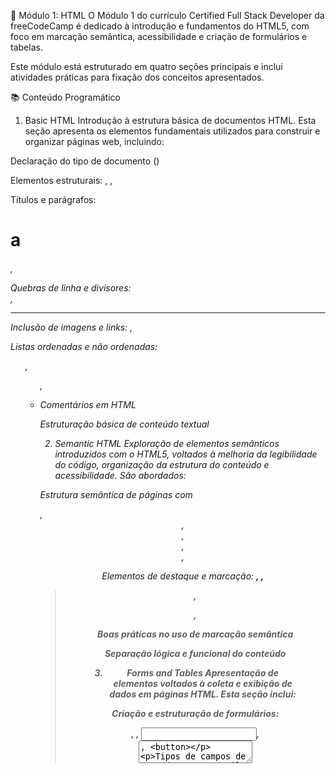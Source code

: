 
📘 Módulo 1: HTML
O Módulo 1 do currículo Certified Full Stack Developer da freeCodeCamp é dedicado à introdução e fundamentos do HTML5, com foco em marcação semântica, acessibilidade e criação de formulários e tabelas.

Este módulo está estruturado em quatro seções principais e inclui atividades práticas para fixação dos conceitos apresentados.

📚 Conteúdo Programático
1. Basic HTML
Introdução à estrutura básica de documentos HTML. Esta seção apresenta os elementos fundamentais utilizados para construir e organizar páginas web, incluindo:

Declaração do tipo de documento (<!DOCTYPE html>)

Elementos estruturais: <html>, <head>, <body>

Títulos e parágrafos: <h1> a <h6>, <p>

Quebras de linha e divisores: <br>, <hr>

Inclusão de imagens e links: <img>, <a>

Listas ordenadas e não ordenadas: <ol>, <ul>, <li>

Comentários em HTML

Estruturação básica de conteúdo textual

2. Semantic HTML
Exploração de elementos semânticos introduzidos com o HTML5, voltados à melhoria da legibilidade do código, organização da estrutura do conteúdo e acessibilidade. São abordados:

Estrutura semântica de páginas com <main>, <header>, <footer>, <nav>, <section>, <article>

Elementos de destaque e marcação: <strong>, <em>, <blockquote>, <figure>, <figcaption>

Boas práticas no uso de marcação semântica

Separação lógica e funcional do conteúdo

3. Forms and Tables
Apresentação de elementos voltados à coleta e exibição de dados em páginas HTML. Esta seção inclui:

Criação e estruturação de formulários: <form>, <label>, <input>, <textarea>, <button>

Tipos de campos de entrada: text, email, number, password, radio, checkbox, entre outros

Agrupamento com <fieldset> e descrição com <legend>

Controle de envio e validação básica de formulários

Criação de tabelas com <table>, <thead>, <tbody>, <tr>, <td>, <th>

Uso de atributos como name, value, placeholder, required, checked, selected

4. Accessibility
Noções fundamentais de acessibilidade web aplicadas ao HTML. A seção destaca:

Importância da acessibilidade no desenvolvimento web

Uso de aria-label, aria-hidden e outras práticas para tornar conteúdo acessível a tecnologias assistivas

Aplicação de atributos alt em imagens e label associada corretamente aos campos de formulário

Estruturação de conteúdo para leitores de tela e navegação por teclado

🧩 Projeto Final
O módulo é concluído com o desenvolvimento de uma Página de Homenagem (Tribute Page). Este projeto aplica os conhecimentos adquiridos em uma página estática que apresenta:

Cabeçalho com título e imagem ilustrativa

Corpo textual com estrutura semântica

Citação destacada e lista de eventos ou marcos históricos

Link externo para fonte adicional ou biografia

Boa prática de acessibilidade e marcação limpa